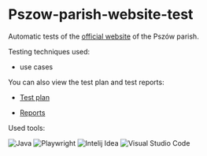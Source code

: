# Pszow-parish-website-test

Automatic tests of the [official website](https://bazylika-pszow.pl/) of the Pszów parish.

Testing techniques used:
  - use cases

You can also view the test plan and test reports:

- [Test plan](https://drive.google.com/drive/folders/1Tgqu8bUeB26FQE3Vr_VaUEPEGna91wi6?hl=pl)

- [Reports](https://drive.google.com/drive/folders/1iLMP_r13vDdILzhZajW4VEPdCJq1YeHw?hl=pl)

Used tools:

![Java](https://img.shields.io/badge/Java-%230A1A2F?style=flat&logo=openjdk&logoColor=%236875CD) ![Playwright](https://img.shields.io/badge/Playwright-%230A1A2F?style=flat&logo=Playwright&logoColor=%2345ba4b) ![Intelij Idea](https://img.shields.io/badge/-IntelliJ%20IDEA-0A1A2F?style=flat&logo=intelliJ-idea&logoColor=0a76ef) ![Visual Studio Code](https://img.shields.io/badge/Visual%20Studio%20Code-%230A1A2F?style=flat&logo=Visual%20Studio&logoColor=%2348aaeb)
